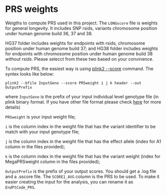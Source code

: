 # PRS weights

Weigths to compute PRS used in this project. The `LONGscore` file is weights for general longevity. It includes SNP rsids, variants chromosome position under human genome build 36, 37 and 38.

HG37 folder includes weights for endpoints with rsids, chromosome position under human genome build 37; and HG38 folder includes weights for endpoints with chromosome position under human genome build 38 *without rsids*. Please selecct from these two based on your convinence.

To compute PRS, the easiest way is using [plink2 --score](https://www.cog-genomics.org/plink/1.9/score) command. The syntex looks like below:

```
plink2 --bfile InputGeno --score PRSweight i j k header --out OutputPrefix
```
where `InputGeno` is the prefix of your input individual level genotype file (in plink binary format. If you have other file format please check [here](https://www.cog-genomics.org/plink/1.9/input) for more details)

`PRSweight` is your input weight file;

`i` is the column index in the weight file that has the variant identifier to be match with your input genotype file;

`j` is the column index in the weight file that has the effect allele (index for A1 column in the files provided);

`k` is the column index in the weight file that has the variant weight (index for MegaPRSweight column in the files provided);

`OutputPrefix` is the prefix of your output scores. You should get a .log file and a .sscore file. The `SCORE1_AVG` column is the PRS to be used. To make it easier creating the input for the analysis, you can rename it as *`EndPtCode`*`_PRS`.
